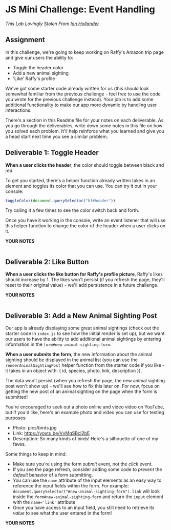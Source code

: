 # JS Mini Challenge: Event Handling

*This Lab Lovingly Stolen From [Ian Hollander](https://github.com/ihollander)*

## Assignment

In this challenge, we're going to keep working on Raffy's Amazon trip page and give our users the ability to:

- Toggle the header color
- Add a new animal sighting
- 'Like' Raffy's profile 

We've got some starter code already written for us (this should look somewhat familiar from the previous challenge - feel free to use the code you wrote for the previous challenge instead). Your job is to add some additional functionality to make our app more dynamic by handling user interactions.

There's a section in this Readme file for your notes on each deliverable. As you go through the deliverables, write down some notes in this file on how you solved each problem. It'll help reinforce what you learned and give you a head start next time you see a similar problem.

## Deliverable 1: Toggle Header

**When a user clicks the header**, the color should toggle between black and red. 

To get you started, there's a helper function already written takes in an element and toggles its color that you can use. You can try it out in your console:

```js
toggleColor(document.querySelector("h1#header"))
```

Try calling it a few times to see the color switch back and forth. 

Once you have it working in the console, write an event listener that will use this helper function to change the color of the header when a user clicks on it.

**YOUR NOTES**
```

```

## Deliverable 2: Like Button

**When a user clicks the like button for Raffy's profile picture**, Raffy's likes should increase by 1. The likes won't persist (if you refresh the page, they'll reset to their original value) - we'll add persistence in a future challenge.

**YOUR NOTES**
```

```

## Deliverable 3: Add a New Animal Sighting Post

Our app is already displaying some great animal sightings (check out the starter code in `index.js` to see how the initial render is set up), but we want our users to have the ability to add additional animal sightings by entering information in the `form#new-animal-sighting-form`.

**When a user submits the form**, the new information about the animal sighting should be displayed in the animal list (you can use the `renderAnimalSightingPost` helper function from the starter code if you like - it takes in an object with: { id, species, photo, link, description }).

The data won't persist (when you refresh the page, the new animal sighting post won't show up) - we'll see how to fix this later on. For now, focus on getting the new post of an animal sighting on the page when the form is submitted!

You're encouraged to seek out a photo online and video video on YouTube, but if you'd like, here's an example photo and video you can use for testing purposes:

- Photo: pics/birds.jpg
- Link: https://youtu.be/VvMqSBcl2bE
- Description: So many kinds of birds! Here's a silhouette of one of my faves.

Some things to keep in mind:

- Make sure you're using the form *submit* event, not the *click* event.
- If you see the page refresh, consider adding some code to *prevent* the *default* behavior of a form submitting.
- You can use the `name` attribute of the input elements as an easy way to reference the input fields within the form. For example: `document.querySelector("#new-animal-sighting-form").link` will look inside the `form#new-animal-sighting-form` and return the `input` element with the `name='link'` attribute
- Once you have access to an input field, you still need to retrieve its *value* to see what the user entered in the form!

**YOUR NOTES**
```

```

